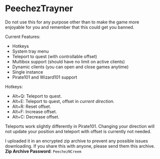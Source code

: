 # PeechezTrayner

Do not use this for any purpose other than to make the game more enjoyable for
you and remember that this could get you banned.

Current Features:
- Hotkeys
- System tray menu
- Teleport to quest (with controllable offset)
- Multibox support (should have no limit on active clients)
- Dynamic clients (you can open and close games anytime)
- Single instance
- Pirate101 and Wizard101 support

Hotkeys:
- Alt+Q: Teleport to quest.
- Alt+E: Teleport to quest, offset in *current direction.*
- Alt+R: Reset offset.
- Alt+F: Increase offset.
- Alt+C: Decrease offset.

Teleports work slightly differently in Pirate101. Changing your direction will not update your position and teleport with offset is currently not needed.

I uploaded it in an encrypted zip archive to prevent any possible issues downloading. If you share this with anyone, please send them this archive.
**Zip Archive Password**: `PeechezNCreem`
